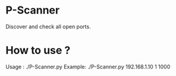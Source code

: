 # P-Scanner
Discover and check all open ports.
# How to use ?
Usage  : ./P-Scanner.py <IP address> <start port> <end port>
Example: ./P-Scanner.py 192.168.1.10 1 1000
